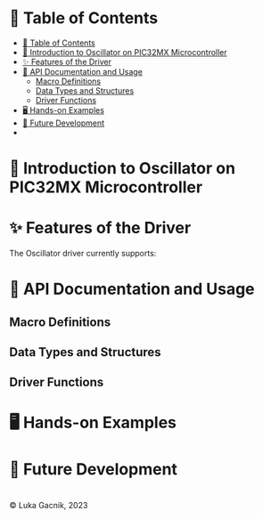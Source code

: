 # 📑 Table of Contents

- [📑 Table of Contents](#-table-of-contents)
- [📘 Introduction to Oscillator on PIC32MX Microcontroller](#-introduction-to-oscillator-on-pic32mx-microcontroller)
- [✨ Features of the Driver](#-features-of-the-driver)
- [📖 API Documentation and Usage](#-api-documentation-and-usage)
  - [Macro Definitions](#macro-definitions)
  - [Data Types and Structures](#data-types-and-structures)
  - [Driver Functions](#driver-functions)
- [🖥️ Hands-on Examples](#️-hands-on-examples)
- [🚀 Future Development](#-future-development)
- [](#)

# 📘 Introduction to Oscillator on PIC32MX Microcontroller


# ✨ Features of the Driver

The Oscillator driver currently supports:

# 📖 API Documentation and Usage

## Macro Definitions

## Data Types and Structures

## Driver Functions

# 🖥️ Hands-on Examples

# 🚀 Future Development

# 

&copy; Luka Gacnik, 2023